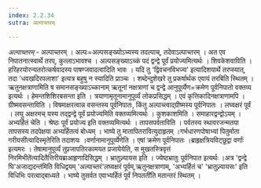 ```yaml
---
index: 2.2.34
sutra: अल्पाच्तरम्

---
```

_अल्पाच्तरम्_ - अल्पाच्तरम् । अल्पः=अल्पसङ्ख्योऽच्यस्य तदल्पाच्, तदेवाऽल्पाच्तरम् । अत एव निपातनात्स्वार्थे तरप्, कुत्लाऽभावश्च । अल्पसङ्ख्याऽच्कं पदं द्वन्द्वे पूर्वं प्रयोज्यमित्यर्थः । शिवकेशवाविति । हरिहरयोरन्यतरोत्कर्षवादस्य पाषण्जवादत्वादिति भावः । यदि तु 'द्विवचनविभज्य' इत्यादिशयार्थे तरप्स्यात्, तदा 'धवखदिरपलाशा' इत्यत्र बहुषु न स्यादिति प्राञ्चः । शब्देन्दुशेखरे तु प्रकर्षार्थक एवायं तरबिति स्थितम् । ऋतुनक्षत्राणामिति ष समानसङ्ख्याऽच्कानाम् ऋतूनां नक्षत्राणां च द्वन्द्वे आनुपूर्व्येण=क्रमेण पूर्वनिपातो वक्तव्य इत्यर्थः । हेमन्तशिशिरबसन्ता इति । त्रयाणामृतूनामानुपूर्व्यं लोकप्रसिद्धम् । एवं कृत्तिकादिनक्षत्राणामपि । ग्रीष्मवसन्ताविति । विषमाक्षरत्वान्न वसन्तस्य पूर्वनिपातः, किंतु अल्पाच्त्वाद्ग्रीष्मस्य पूर्वनिपातः । लघ्वक्षरं पूर्वं । लघु अक्षरमच् यस्य तद्द्वन्द्वे पूर्वं प्रयोज्यमिति वक्तव्यमित्यर्थः । कुशकाशमिति । समाहारद्वन्द्वोऽयम् । अभ्यर्हितं चेति । श्रेष्ठः पूर्वं प्रयोज्य इति वक्तव्यमित्यर्थः । तापसपर्वताविति । पर्वतस्य स्थावरजन्मतया तापसस्य तदपेक्षया अभ्यर्हितत्वं बोध्यम् । भाष्ये तु मातापितरावित्युदाहृतम् ।गर्भधारणपोषाभ्यां पितुर्माता गरीयसी॑त्यादिस्मृतेरिति तदाशयः ।वर्णानामानुपूर्व्येणेति । एषां क्रमेण पूर्वनिपातः ।ब्राहृक्षत्रियविट्छूद्वा वर्णाः॑ इत्यमरः । तेषामानुपूर्व्यं तुप्रजापतिरकामयत प्रजायेयेति, स मुखतस्त्रिवृत्तं निरमिभीते॑त्यादितैत्तिरीयब्राआहृणादिसिद्धम् । भ्रातुज्र्यायस इति । ज्येष्ठभ्रातुः पूर्वनिपात इत्यर्थः ।अत्र 'द्वन्द्वे घि'अजाद्यदन्त॑मिति विधिद्वयम् 'अल्पाच्तरं'लघ्वक्षरं पूर्वम्,ऋतुनक्षत्राणाम्, 'अभ्यर्हितं च' 'भ्रातुज्र्यायसः' इति विधिभिः परत्वाद्बाध्यते । भाष्ये तुसर्वत एवाभ्यर्हितं पूर्वं निपतती॑ति मतान्तरं स्थितम् ।